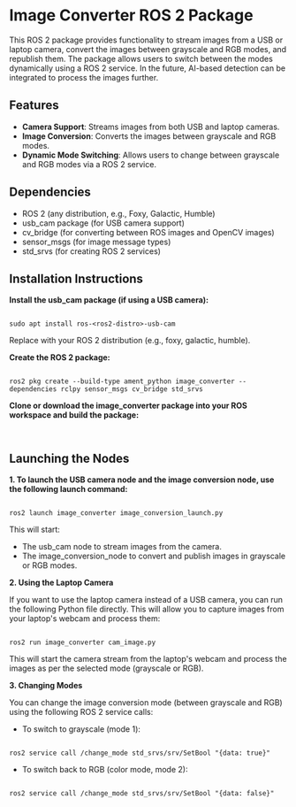 # Image Converter ROS 2 Package

This ROS 2 package provides functionality to stream images from a USB or laptop camera, convert the images between grayscale and RGB modes, and republish them.
The package allows users to switch between the modes dynamically using a ROS 2 service. In the future, AI-based detection can be integrated to process the images further.

## Features
  - **Camera Support**: Streams images from both USB and laptop cameras.
  - **Image Conversion**: Converts the images between grayscale and RGB modes.
  - **Dynamic Mode Switching**: Allows users to change between grayscale and RGB modes via a ROS 2 service.

## Dependencies

  - ROS 2 (any distribution, e.g., Foxy, Galactic, Humble)
  - usb_cam package (for USB camera support)
  - cv_bridge (for converting between ROS images and OpenCV images)
  - sensor_msgs (for image message types)
  - std_srvs (for creating ROS 2 services)

## Installation Instructions

**Install the usb_cam package (if using a USB camera):**

```

sudo apt install ros-<ros2-distro>-usb-cam

```
Replace <ros2-distro> with your ROS 2 distribution (e.g., foxy, galactic, humble).

**Create the ROS 2 package:**

```

ros2 pkg create --build-type ament_python image_converter --dependencies rclpy sensor_msgs cv_bridge std_srvs

```

**Clone or download the image_converter package into your ROS workspace and build the package:**

```


```


## Launching the Nodes

**1. To launch the USB camera node and the image conversion node, use the following launch command:**

```

ros2 launch image_converter image_conversion_launch.py

```

This will start:

  - The usb_cam node to stream images from the camera.
  - The image_conversion_node to convert and publish images in grayscale or RGB modes.

**2. Using the Laptop Camera**

If you want to use the laptop camera instead of a USB camera, you can run the following Python file directly. This will allow you to capture images from your laptop's webcam and process them:

```

ros2 run image_converter cam_image.py

```

This will start the camera stream from the laptop's webcam and process the images as per the selected mode (grayscale or RGB).


**3. Changing Modes**

You can change the image conversion mode (between grayscale and RGB) using the following ROS 2 service calls:

- To switch to grayscale (mode 1):


```

ros2 service call /change_mode std_srvs/srv/SetBool "{data: true}"

```

- To switch back to RGB (color mode, mode 2):
  
```

ros2 service call /change_mode std_srvs/srv/SetBool "{data: false}"

```
